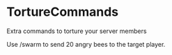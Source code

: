 # TortureCommands
Extra commands to torture your server members

Use /swarm <player> to send 20 angry bees to the target player.
